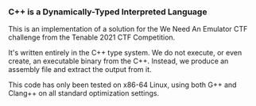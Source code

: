### C++ is a Dynamically-Typed Interpreted Language

This is an implementation of a solution for the We Need An Emulator CTF challenge from the Tenable 2021 CTF Competition.

It's written entirely in the C++ type system. We do not execute, or even create, an executable binary from the C++.
Instead, we produce an assembly file and extract the output from it.

This code has only been tested on x86-64 Linux, using both G++ and Clang++ on all standard optimization settings.
